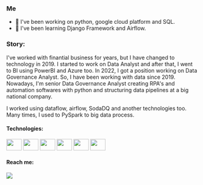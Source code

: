 ### Me

- 🔭 I've been working on python, google cloud platform and SQL.
- 🌱 I've been learning Django Framework and Airflow.

### Story:
  I've worked with finantial business for years, but I have changed to technology in 2019. I started to work on Data Analyst and after that, I went to BI using PowerBI and Azure too. In 2022, I got a position working on Data Governance Analyst. So, I have been working with data since 2019. Nowadays, I'm senior Data Governance Analyst creating RPA's and automation softwares with python and structuring data pipelines at a big national company.


 I worked using dataflow, airflow, SodaDQ and another technologies too. Many times, I used to PySpark to big data process.


#### Technologies:
<div style="dispaly: inline_block">
  <img height="30" width="40" src="https://cdn.jsdelivr.net/gh/devicons/devicon/icons/python/python-plain-wordmark.svg"/>
  <img height="30" width="40" src="https://cdn.jsdelivr.net/gh/devicons/devicon/icons/docker/docker-plain-wordmark.svg"/>
  <img height="30" width="40" src="https://cdn.jsdelivr.net/gh/devicons/devicon/icons/googlecloud/googlecloud-original.svg"/>
  <img height="30" width="40" src="https://cdn.jsdelivr.net/gh/devicons/devicon/icons/linux/linux-original.svg"/>
  <img height="30" width="40" src="https://cdn.jsdelivr.net/gh/devicons/devicon/icons/selenium/selenium-original.svg"/>
  <img height="30" width="40" src="https://cdn.jsdelivr.net/gh/devicons/devicon/icons/pandas/pandas-original-wordmark.svg"/>
</div>

#### Reach me:
<a href="https://www.linkedin.com/in/lucas-procopio-940263116"><img src="https://img.shields.io/badge/LinkedIn-0077B5?style=for-the-badge&logo=linkedin&logoColor=white"></a>
